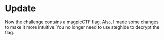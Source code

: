 # Update
Now the challenge contains a magpieCTF flag. Also, I made some changes to make it more intuitive.
You no longer need to use steghide to decrypt the flag.
